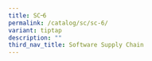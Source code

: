 ```yaml
---
title: SC᠆6
permalink: /catalog/sc/sc-6/
variant: tiptap
description: ""
third_nav_title: Software Supply Chain
---
```


